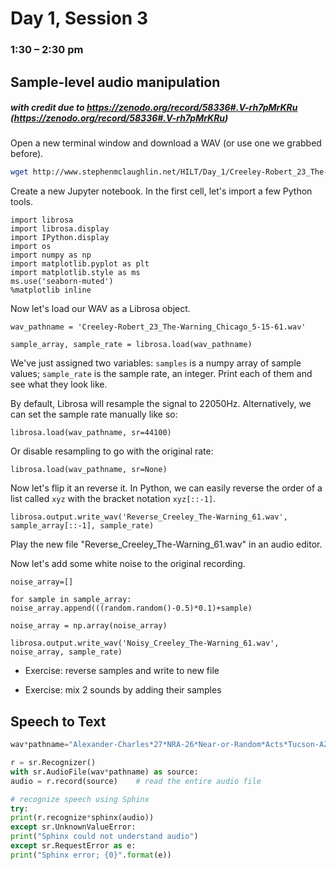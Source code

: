# Day 1, Session 3
### 1:30 – 2:30 pm
## Sample-level audio manipulation

##### with credit due to https://zenodo.org/record/58336#.V-rh7pMrKRu (https://zenodo.org/record/58336#.V-rh7pMrKRu)


Open a new terminal window and download a WAV (or use one we grabbed before).

```bash
wget http://www.stephenmclaughlin.net/HILT/Day_1/Creeley-Robert_23_The-Warning_Chicago_5-15-61.wav
```

Create a new Jupyter notebook. In the first cell, let's import a few Python tools.

```
import librosa
import librosa.display
import IPython.display
import os
import numpy as np
import matplotlib.pyplot as plt
import matplotlib.style as ms
ms.use('seaborn-muted')
%matplotlib inline
```

Now let's load our WAV as a Librosa object. 

```
wav_pathname = 'Creeley-Robert_23_The-Warning_Chicago_5-15-61.wav'

sample_array, sample_rate = librosa.load(wav_pathname)
```

We've just assigned two variables: `samples` is a numpy array of sample values; `sample_rate` is the sample rate, an integer. Print each of them and see what they look like.

By default, Librosa will resample the signal to 22050Hz. Alternatively, we can set the sample rate manually like so:

```
librosa.load(wav_pathname, sr=44100)
```

Or disable resampling to go with the original rate:

```
librosa.load(wav_pathname, sr=None)
```

Now let's flip it an reverse it. In Python, we can easily reverse the order of a list called `xyz` with the bracket notation `xyz[::-1]`.

```
librosa.output.write_wav('Reverse_Creeley_The-Warning_61.wav', sample_array[::-1], sample_rate)
```

Play the new file "Reverse_Creeley_The-Warning_61.wav" in an audio editor.


Now let's add some white noise to the original recording.

```
noise_array=[]

for sample in sample_array:
noise_array.append(((random.random()-0.5)*0.1)+sample)

noise_array = np.array(noise_array)

librosa.output.write_wav('Noisy_Creeley_The-Warning_61.wav', noise_array, sample_rate)
```






- Exercise: reverse samples and write to new file

- Exercise: mix 2 sounds by adding their samples






## Speech to Text

```python
wav*pathname="Alexander-Charles*27*NRA-26*Near-or-Random*Acts*Tucson-AZ*8-27-12.wav"

r = sr.Recognizer()
with sr.AudioFile(wav*pathname) as source:
audio = r.record(source)    # read the entire audio file

# recognize speech using Sphinx
try:
print(r.recognize*sphinx(audio))
except sr.UnknownValueError:
print("Sphinx could not understand audio")
except sr.RequestError as e:
print("Sphinx error; {0}".format(e))
```
